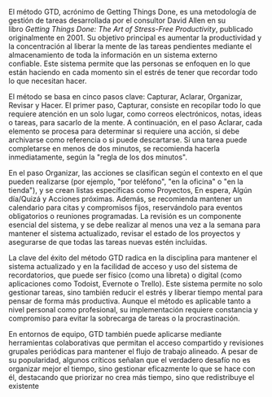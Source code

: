 
El método GTD, acrónimo de Getting Things Done, es una metodología de gestión de tareas desarrollada por el consultor David Allen en su libro _Getting Things Done: The Art of Stress-Free Productivity_, publicado originalmente en 2001. Su objetivo principal es aumentar la productividad y la concentración al liberar la mente de las tareas pendientes mediante el almacenamiento de toda la información en un sistema externo confiable. Este sistema permite que las personas se enfoquen en lo que están haciendo en cada momento sin el estrés de tener que recordar todo lo que necesitan hacer.

El método se basa en cinco pasos clave: Capturar, Aclarar, Organizar, Revisar y Hacer. El primer paso, Capturar, consiste en recopilar todo lo que requiere atención en un solo lugar, como correos electrónicos, notas, ideas o tareas, para sacarlo de la mente. A continuación, en el paso Aclarar, cada elemento se procesa para determinar si requiere una acción, si debe archivarse como referencia o si puede descartarse. Si una tarea puede completarse en menos de dos minutos, se recomienda hacerla inmediatamente, según la "regla de los dos minutos".

En el paso Organizar, las acciones se clasifican según el contexto en el que pueden realizarse (por ejemplo, "por teléfono", "en la oficina" o "en la tienda"), y se crean listas específicas como Proyectos, En espera, Algún día/Quizá y Acciones próximas. Además, se recomienda mantener un calendario para citas y compromisos fijos, reservándolo para eventos obligatorios o reuniones programadas. La revisión es un componente esencial del sistema, y se debe realizar al menos una vez a la semana para mantener el sistema actualizado, revisar el estado de los proyectos y asegurarse de que todas las tareas nuevas estén incluidas.

La clave del éxito del método GTD radica en la disciplina para mantener el sistema actualizado y en la facilidad de acceso y uso del sistema de recordatorios, que puede ser físico (como una libreta) o digital (como aplicaciones como Todoist, Evernote o Trello). Este sistema permite no solo gestionar tareas, sino también reducir el estrés y liberar tiempo mental para pensar de forma más productiva. Aunque el método es aplicable tanto a nivel personal como profesional, su implementación requiere constancia y compromiso para evitar la sobrecarga de tareas o la procrastinación.

En entornos de equipo, GTD también puede aplicarse mediante herramientas colaborativas que permitan el acceso compartido y revisiones grupales periódicas para mantener el flujo de trabajo alineado. A pesar de su popularidad, algunos críticos señalan que el verdadero desafío no es organizar mejor el tiempo, sino gestionar eficazmente lo que se hace con él, destacando que priorizar no crea más tiempo, sino que redistribuye el existente